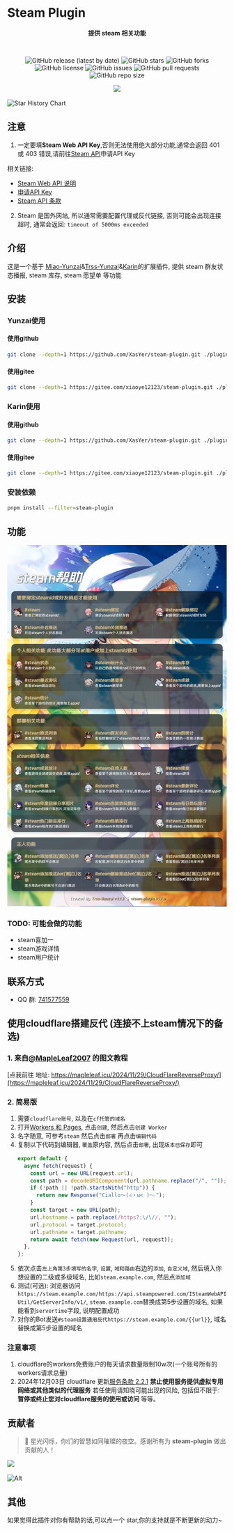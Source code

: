 # Steam Plugin

<div align="center">

**提供 steam 相关功能**

<br/>

![GitHub release (latest by date)](https://img.shields.io/github/v/release/XasYer/steam-plugin)
![GitHub stars](https://img.shields.io/github/stars/XasYer/steam-plugin?style=social)
![GitHub forks](https://img.shields.io/github/forks/XasYer/steam-plugin?style=social)
![GitHub license](https://img.shields.io/github/license/XasYer/steam-plugin)
![GitHub issues](https://img.shields.io/github/issues/XasYer/steam-plugin)
![GitHub pull requests](https://img.shields.io/github/issues-pr/XasYer/steam-plugin)
![GitHub repo size](https://img.shields.io/github/repo-size/XasYer/steam-plugin)
<br/>

<img src="https://count.getloli.com/get/@XasYer-steam-plugin?theme=rule34" />

</div>

![Star History Chart](https://api.star-history.com/svg?repos=XasYer/steam-plugin&type=Date)

## **注意**

1. 一定要填**Steam Web API Key**,否则无法使用绝大部分功能,通常会返回 401 或 403 错误,请前往[Steam API](https://steamcommunity.com/dev/apikey)申请API Key

相关链接:

- [Steam Web API 说明](https://partner.steamgames.com/doc/webapi_overview/auth)
- [申请API Key](https://steamcommunity.com/dev/apikey)
- [Steam API 条款](https://steamcommunity.com/dev/apiterms)

2. Steam 是国外网站, 所以通常需要配置代理或反代链接, 否则可能会出现连接超时, 通常会返回: `timeout of 5000ms exceeded`

## 介绍

这是一个基于 [Miao-Yunzai](https://github.com/yoimiya-kokomi/Miao-Yunzai)&[Trss-Yunzai](https://github.com/TimeRainStarSky/Yunzai)&[Karin](https://github.com/KarinJS/Karin)的扩展插件, 提供 steam 群友状态播报, steam 库存, steam 愿望单 等功能

## 安装

### Yunzai使用

#### 使用github

```bash
git clone --depth=1 https://github.com/XasYer/steam-plugin.git ./plugins/steam-plugin
```

#### 使用gitee

```bash
git clone --depth=1 https://gitee.com/xiaoye12123/steam-plugin.git ./plugins/steam-plugin
```

### Karin使用

#### 使用github

```bash
git clone --depth=1 https://github.com/XasYer/steam-plugin.git ./plugins/karin-plugin-steam
```

#### 使用gitee

```bash
git clone --depth=1 https://gitee.com/xiaoye12123/steam-plugin.git ./plugins/karin-plugin-steam
```

### 安装依赖

```bash
pnpm install --filter=steam-plugin
```

## 功能

![帮助图](./resources/help/help.jpg)

### TODO: 可能会做的功能

- steam喜加一
- steam游戏详情
- steam用户统计

## 联系方式

- QQ 群: [741577559](http://qm.qq.com/cgi-bin/qm/qr?_wv=1027&k=IvPaOVo_p-6n--FaLm1v39ML9EZaBRCm&authKey=YPs0p%2FRh8MGPQrWZgn99fk4kGB5PtRAoOYIUqK71FBsBYCDdekxCEHFFHnznpYA1&noverify=0&group_code=741577559)

## 使用cloudflare搭建反代 (连接不上steam情况下的备选)

### 1. 来自[@MapleLeaf2007](https://github.com/MapleLeaf2007) 的图文教程

[点我前往 地址: https://mapleleaf.icu/2024/11/29/CloudFlareReverseProxy/](https://mapleleaf.icu/2024/11/29/CloudFlareReverseProxy/)

### 2. 简易版

1. 需要`cloudflare账号`, 以及在`cf托管的域名`
2. 打开[Workers 和 Pages](https://dash.cloudflare.com/1e36e2833bb5f40af76d604e0894cb93/workers-and-pages), 点击`创建`, 然后点击`创建 Worker`
3. 名字随意, 可参考`steam` 然后点击`部署` 再点击`编辑代码`
4. 复制以下代码到编辑器, `覆盖`原内容, 然后点击`部署`, 出现`版本已保存`即可
   ```js
   export default {
     async fetch(request) {
       const url = new URL(request.url);
       const path = decodeURIComponent(url.pathname.replace("/", ""));
       if (!path || !path.startsWith("http")) {
         return new Response("Ciallo～(∠・ω< )⌒☆");
       }
       const target = new URL(path);
       url.hostname = path.replace(/https?:\/\//, "");
       url.protocol = target.protocol;
       url.pathname = target.pathname;
       return await fetch(new Request(url, request));
     },
   };
   ```
5. 依次点击`左上角第3步填写的名字`, `设置`, `域和路由`右边的`添加`, `自定义域`, 然后填入你想设置的二级或多级域名, 比如`steam.example.com`, 然后点`添加域`
6. 测试(可选): 浏览器访问`https://steam.example.com/https://api.steampowered.com/ISteamWebAPIUtil/GetServerInfo/v1/`, `steam.example.com`替换成第5步设置的域名, 如果能看到`servertime`字段, 说明配置成功
7. 对你的Bot发送`#steam设置通用反代https://steam.example.com/{{url}}`, 域名替换成第5步设置的域名

### 注意事项

1. cloudflare的workers免费账户的每天请求数量限制10w次(一个账号所有的workers请求总量)
2. 2024年12月03日 cloudflare 更新[服务条款 2.2.1](https://www.cloudflare.com/zh-cn/terms/) **禁止使用服务提供虚拟专用网络或其他类似的代理服务** 若任使用请知晓可能出现的风险, 包括但不限于: **暂停或终止您对cloudflare服务的使用或访问** 等等。

## 贡献者

> 🌟 星光闪烁，你们的智慧如同璀璨的夜空。感谢所有为 **steam-plugin** 做出贡献的人！

<a href="https://github.com/XasYer/steam-plugin/graphs/contributors">
  <img src="https://contrib.rocks/image?repo=XasYer%2Fsteam-plugin" />
</a>

![Alt](https://repobeats.axiom.co/api/embed/aafe6a6a7a72df285ae3965974546314c467db8d.svg "Repobeats analytics image")

## 其他

如果觉得此插件对你有帮助的话,可以点一个 star,你的支持就是不断更新的动力~
